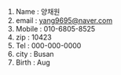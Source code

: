 1. Name : 양채원
2. email : yang9695@naver.com
3. Mobile : 010-6805-8525
4. zip : 10423
5. Tel : 000-000-0000
6. city : Busan
7. Birth : Aug


